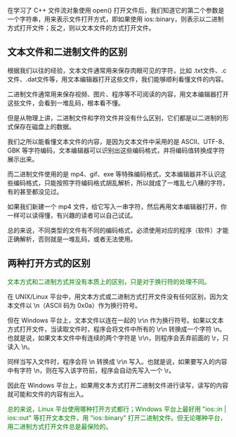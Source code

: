 在学习了 C++ 文件流对象使用 open() 打开文件后，我们知道它的第二个参数是一个字符串，用来表示文件打开方式，即如果使用 ios::binary，则表示以二进制方式打开文件；反之，则以文本文件的方式打开文件。

## 文本文件和二进制文件的区别

根据我们以往的经验，文本文件通常用来保存肉眼可见的字符，比如 .txt文件、.c文件、.dat文件等，用文本编辑器打开这些文件，我们能够顺利看懂文件的内容。

二进制文件通常用来保存视频、图片、程序等不可阅读的内容，用文本编辑器打开这些文件，会看到一堆乱码，根本看不懂。

但是从物理上讲，二进制文件和字符文件并没有什么区别，它们都是以二进制的形式保存在磁盘上的数据。

我们之所以能看懂文本文件的内容，是因为文本文件中采用的是 ASCII、UTF-8、GBK 等字符编码，文本编辑器可以识别出这些编码格式，并将编码值转换成字符展示出来。

而二进制文件使用的是 mp4、gif、exe 等特殊编码格式，文本编辑器并不认识这些编码格式，只能按照字符编码格式胡乱解析，所以就成了一堆乱七八糟的字符，有的甚至都没见过。

如果我们新建一个 mp4 文件，给它写入一串字符，然后再用文本编辑器打开，你一样可以读得懂，有兴趣的读者可以自己试试。

总的来说，不同类型的文件有不同的编码格式，必须使用对应的程序（软件）才能正确解析，否则就是一堆乱码，或者无法使用。

## 两种打开方式的区别
<font color="green">文本方式和二进制方式并没有本质上的区别，只是对于换行符的处理不同。</font>

在 UNIX/Linux 平台中，用文本方式或二进制方式打开文件没有任何区别，因为文本文件以 \n（ASCII 码为 0x0a）作为换行符号。

但在 Windows 平台上，文本文件以连在一起的 \r\n 作为换行符号。如果以文本方式打开文件，当读取文件时，程序会将文件中所有的 \r\n 转换成一个字符 \n。也就是说，如果文本文件中有连续的两个字符是 \r\n，则程序会丢弃前面的 \r，只读入 \n。

同样当写入文件时，程序会将 \n 转换成 \r\n 写入。也就是说，如果要写入的内容中有字符 \n，则在写入该字符前，程序会自动先写入一个 \r。

因此在 Windows 平台上，如果用文本方式打开二进制文件进行读写，读写的内容就可能和文件的内容有出入。

<font color="green">总的来说，Linux 平台使用哪种打开方式都行；Windows 平台上最好用 "ios::in | ios::out" 等打开文本文件，用 "ios::binary" 打开二进制文件。但无论哪种平台，用二进制方式打开文件总是最保险的。</font>